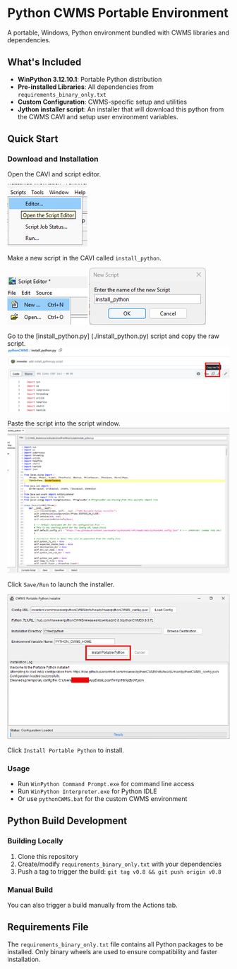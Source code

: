 # Python CWMS Portable Environment

A portable, Windows, Python environment bundled with CWMS libraries and dependencies.

## What's Included

- **WinPython 3.12.10.1**: Portable Python distribution
- **Pre-installed Libraries**: All dependencies from `requirements_binary_only.txt`
- **Custom Configuration**: CWMS-specific setup and utilities
- **Jython installer script**: An installer that will download this python from the CWMS CAVI and setup user environment variables.

## Quick Start

### Download and Installation
Open the CAVI and script editor.

![alt text](image.png)

Make a new script in the CAVI called `install_python`.

![alt text](image-2.png)
![alt text](image-3.png)

Go to the [install_python.py] (./install_python.py) script and copy the raw script.
![alt text](image-1.png)

Paste the script into the script window.
![alt text](image-4.png)

Click `Save/Run` to launch the installer.

![alt text](image-5.png)

Click `Install Portable Python` to install.

### Usage
- Run `WinPython Command Prompt.exe` for command line access
- Run `WinPython Interpreter.exe` for Python IDLE
- Or use `pythonCWMS.bat` for the custom CWMS environment

## Python Build Development

### Building Locally
1. Clone this repository
2. Create/modify `requirements_binary_only.txt` with your dependencies
3. Push a tag to trigger the build: `git tag v0.8 && git push origin v0.8`

### Manual Build
You can also trigger a build manually from the Actions tab.

## Requirements File

The `requirements_binary_only.txt` file contains all Python packages to be installed. Only binary wheels are used to ensure compatibility and faster installation.

